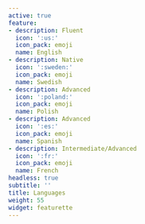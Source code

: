 ```yaml
---
active: true
feature:
- description: Fluent
  icon: ':us:'
  icon_pack: emoji
  name: English
- description: Native
  icon: ':sweden:'
  icon_pack: emoji
  name: Swedish
- description: Advanced
  icon: ':poland:'
  icon_pack: emoji
  name: Polish
- description: Advanced
  icon: ':es:'
  icon_pack: emoji
  name: Spanish
- description: Intermediate/Advanced
  icon: ':fr:'
  icon_pack: emoji
  name: French
headless: true
subtitle: ''
title: Languages
weight: 55
widget: featurette
---
```


